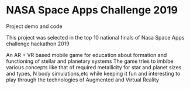 # NASA Space Apps Challenge 2019
Project demo and code

This project was selected in the top 10 national finals of Nasa Space Apps challenge hackathon 2019

An  AR + VR based mobile game for education about formation and functioning of stellar and planetary systems
The game tries to imbibe various concepts like that of required metallicity for star and planet sizes and types, N body simulations,etc while keeping it fun and interesting to play through the technologies of Augmented and Virtual Reality
